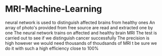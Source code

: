 # MRI-Machine-Learning
neural network is used to distinguish affected brains from healthy ones
An array of photo's provided from free source are read and extracted one by one
The neural network trains on affected and healthy brain MRI
The test is carried out to see if we distinguish cancer successfully
The precision is high however we would need thousands of thoudsands of MRI t be sure we do it with such a high efficiency close to 100%
